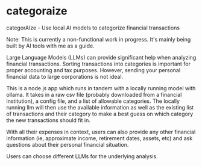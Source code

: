 # categoraize


categorAIze - Use local AI models to categorize financial transactions

Note: This is currently a non-functional work in progress. It's mainly being built by AI tools with me as a guide. 


Large Language Models (LLMs) can provide significant help when analyzing financial transactions. Sorting transactions into categories is important for proper accounting and tax purposes. However, sending your personal financial data to large corporations is not ideal. 

This is a node.js app which runs in tandem with a locally running model with ollama. It takes in a raw csv file (probably downloaded from a financial institution), a config file, and a list of allowable categories. The locally running llm will then use the available information as well as the existing list of transactions and their category to make a best guess on which category the new transactions should fit in. 

With all their expenses in context, users can also provide any other financial information (ie, approximate income, retirement dates, assets, etc) and ask questions about their personal financial situation. 

Users can choose different LLMs for the underlying analysis. 
